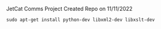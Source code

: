 JetCat Comms Project
Created Repo on 11/11/2022

`
sudo apt-get install python-dev libxml2-dev libxslt-dev
`